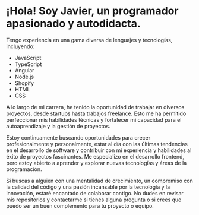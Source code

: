 # ¡Hola! Soy Javier, un programador apasionado y autodidacta.

Tengo experiencia en una gama diversa de lenguajes y tecnologías, incluyendo:

- JavaScript
- TypeScript
- Angular
- Node.js
- Shopify
- HTML
- CSS

A lo largo de mi carrera, he tenido la oportunidad de trabajar en diversos proyectos, desde startups hasta trabajos freelance. Esto me ha permitido perfeccionar mis habilidades técnicas y fortalecer mi capacidad para el autoaprendizaje y la gestión de proyectos.

Estoy continuamente buscando oportunidades para crecer profesionalmente y personalmente, estar al día con las últimas tendencias en el desarrollo de software y contribuir con mi experiencia y habilidades al éxito de proyectos fascinantes. Me especializo en el desarrollo frontend, pero estoy abierto a aprender y explorar nuevas tecnologías y áreas de la programación.

Si buscas a alguien con una mentalidad de crecimiento, un compromiso con la calidad del código y una pasión incansable por la tecnología y la innovación, estaré encantado de colaborar contigo. No dudes en revisar mis repositorios y contactarme si tienes alguna pregunta o si crees que puedo ser un buen complemento para tu proyecto o equipo.


<!--
**javieranguloluna/javieranguloluna** is a ✨ _special_ ✨ repository because its `README.md` (this file) appears on your GitHub profile.

Here are some ideas to get you started:

- 🔭 I’m currently working on ...
- 🌱 I’m currently learning ...
- 👯 I’m looking to collaborate on ...
- 🤔 I’m looking for help with ...
- 💬 Ask me about ...
- 📫 How to reach me: ...
- 😄 Pronouns: ...
- ⚡ Fun fact: ...
-->
